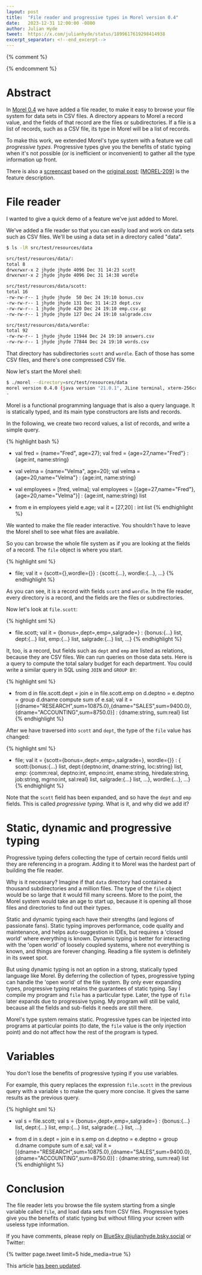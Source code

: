 ```yaml
---
layout: post
title:  "File reader and progressive types in Morel version 0.4"
date:   2023-12-31 12:00:00 -0800
author: Julian Hyde
tweet:  https://x.com/julianhyde/status/1899617619298414938
excerpt_separator: <!--end_excerpt-->
---
```


{% comment %}
<!--
This post started as a script for a screencast.

Setup for recording:
* In 'morel' script, add '2>/dev/null' to the last java command.
* In bash, export PS1='$ '
* So that the screencast starts with title and author,
  create a title file, /tmp/title.txt, and 'cat /tmp/title.txt'
  before pressing 'record'.
-->
{% endcomment %}

# Abstract

In [Morel 0.4](https://github.com/hydromatic/morel/blob/main/HISTORY.md#040--2024-01-04)
we have added a file reader, to make it easy to browse
your file system for data sets in CSV files. A directory appears to
Morel a record value, and the fields of that record are the files or
subdirectories. If a file is a list of records, such as a CSV file,
its type in Morel will be a list of records.

To make this work, we extended Morel's type system with a feature we
call *progressive types*. Progressive types give you the benefits of
static typing when it's not possible (or is inefficient or
inconvenient) to gather all the type information up front.

<!--end_excerpt-->

There is also a
[screencast](https://www.youtube.com/watch?v=uybUjCYsBKI&t=1s)
based on the
[original post](https://github.com/hydromatic/morel/blob/main/docs/2023-12-31-file-reader-and-progressive-types.md);
[[MOREL-209](https://github.com/hydromatic/morel/issues/209)]
is the feature description.

# File reader

I wanted to give a quick demo of a feature we've just added to Morel.

We've added a file reader so that you can easily load and work on data
sets such as CSV files. We'll be using a data set in a directory
called "data".

```bash
$ ls -lR src/test/resources/data

src/test/resources/data/:
total 8
drwxrwxr-x 2 jhyde jhyde 4096 Dec 31 14:23 scott
drwxrwxr-x 2 jhyde jhyde 4096 Dec 31 14:38 wordle

src/test/resources/data/scott:
total 16
-rw-rw-r-- 1 jhyde jhyde  50 Dec 24 19:10 bonus.csv
-rw-rw-r-- 1 jhyde jhyde 131 Dec 31 14:23 dept.csv
-rw-rw-r-- 1 jhyde jhyde 420 Dec 24 19:10 emp.csv.gz
-rw-rw-r-- 1 jhyde jhyde 127 Dec 24 19:10 salgrade.csv

src/test/resources/data/wordle:
total 92
-rw-rw-r-- 1 jhyde jhyde 11944 Dec 24 19:10 answers.csv
-rw-rw-r-- 1 jhyde jhyde 77844 Dec 24 19:10 words.csv
```

That directory has subdirectories `scott` and `wordle`.  Each of
those has some CSV files, and there's one compressed CSV file.

Now let's start the Morel shell:

```bash
$ ./morel --directory=src/test/resources/data
morel version 0.4.0 (java version "21.0.1", JLine terminal, xterm-256color)
-
```

Morel is a functional programming language that is also a query
language. It is statically typed, and its main type constructors are
lists and records.

In the following, we create two record values, a list of records,
and write a simple query.

{% highlight bash %}
- val fred = {name="Fred", age=27};
val fred = {age=27,name="Fred"} : {age:int, name:string}

- val velma = {name="Velma", age=20};
val velma = {age=20,name="Velma"} : {age:int, name:string}

- val employees = [fred, velma];
val employees = [{age=27,name="Fred"},{age=20,name="Velma"}]
  : {age:int, name:string} list

- from e in employees yield e.age;
val it = [27,20] : int list
{% endhighlight %}

We wanted to make the file reader interactive.  You shouldn't have to
leave the Morel shell to see what files are available.

So you can browse the whole file system as if you are looking at the
fields of a record. The `file` object is where you start.

{% highlight sml %}
- file;
val it = {scott={},wordle={}} : {scott:{...}, wordle:{...}, ...}
{% endhighlight %}

As you can see, it is a record with fields `scott` and `wordle`. In
the file reader, every directory is a record, and the fields are the
files or subdirectories.

Now let's look at `file.scott`:

{% highlight sml %}
- file.scott;
val it = {bonus=<relation>,dept=<relation>,emp=<relation>,salgrade=<relation>}
  : {bonus:{...} list, dept:{...} list, emp:{...} list, salgrade:{...} list,
     ...}
{% endhighlight %}

It, too, is a record, but fields such as `dept` and `emp` are listed
as relations, because they are CSV files.  We can run queries on those
data sets. Here is a query to compute the total salary budget for each
department. You could write a similar query in SQL using `JOIN` and
`GROUP BY`:

{% highlight sml %}
- from d in file.scott.dept
=   join e in file.scott.emp on d.deptno = e.deptno
=   group d.dname compute sum of e.sal;
val it =
  [{dname="RESEARCH",sum=10875.0},{dname="SALES",sum=9400.0},
   {dname="ACCOUNTING",sum=8750.0}] : {dname:string, sum:real} list
{% endhighlight %}

After we have traversed into `scott` and `dept`, the type of the
`file` value has changed:

{% highlight sml %}
- file;
val it =
  {scott={bonus=<relation>,dept=<relation>,emp=<relation>,salgrade=<relation>},
   wordle={}}
  : {
     scott:{bonus:{...} list, dept:{deptno:int, dname:string, loc:string} list,
            emp:
                {comm:real, deptno:int, empno:int, ename:string,
                 hiredate:string, job:string, mgrno:int, sal:real} list,
            salgrade:{...} list, ...}, wordle:{...}, ...}
{% endhighlight %}

Note that the `scott` field has been expanded, and so have the `dept`
and `emp` fields. This is called *progressive typing*. What is it, and
why did we add it?

# Static, dynamic and progressive typing

Progressive typing defers collecting the type of certain record fields
until they are referencing in a program.  Adding it to Morel was the
hardest part of building the file reader.

Why is it necessary? Imagine if that `data` directory had contained a
thousand subdirectories and a million files. The type of the `file`
object would be so large that it would fill many screens. More to the
point, the Morel system would take an age to start up, because it is
opening all those files and directories to find out their types.

Static and dynamic typing each have their strengths (and legions of
passionate fans).  Static typing improves performance, code quality
and maintenance, and helps auto-suggestion in IDEs, but requires a
'closed world' where everything is known.  Dynamic typing is better
for interacting with the 'open world' of loosely coupled systems,
where not everything is known, and things are forever
changing. Reading a file system is definitely in its sweet spot.

But using dynamic typing is not an option in a strong, statically
typed language like Morel. By deferring the collection of types,
progressive typing can handle the 'open world' of the file system. By
only ever expanding types, progressive typing retains the guarantees
of static typing.  Say I compile my program and `file` has a
particular type.  Later, the type of `file` later expands due to
progressive typing.  My program will still be valid, because all the
fields and sub-fields it needs are still there.

Morel's type system remains static. Progressive types can be injected
into programs at particular points (to date, the `file` value is the
only injection point) and do not affect how the rest of the program is
typed.

# Variables

You don't lose the benefits of progressive typing if you use
variables.

For example, this query replaces the expression `file.scott` in the
previous query with a variable `s` to make the query more concise. It
gives the same results as the previous query.

{% highlight sml %}
- val s = file.scott;
val s = {bonus=<relation>,dept=<relation>,emp=<relation>,salgrade=<relation>}
  : {bonus:{...} list, dept:{...} list, emp:{...} list, salgrade:{...} list,
     ...}

- from d in s.dept
=   join e in s.emp on d.deptno = e.deptno
=   group d.dname compute sum of e.sal;
val it =
  [{dname="RESEARCH",sum=10875.0},{dname="SALES",sum=9400.0},
   {dname="ACCOUNTING",sum=8750.0}] : {dname:string, sum:real} list
{% endhighlight %}

# Conclusion

The file reader lets you browse the file system starting
from a single variable called `file`, and load data sets from CSV
files. Progressive types give you the benefits of static typing but
without filling your screen with useless type information.

If you have comments, please reply on
[BlueSky @julianhyde.bsky.social](https://bsky.app/profile/julianhyde.bsky.social)
or Twitter:

<div data_dnt="true">
{% twitter page.tweet limit=5 hide_media=true %}
</div>

This article
[has been updated](https://github.com/julianhyde/share/commits/main/blog/_posts/2023-12-31-file-reader-and-progressive-types.md).
